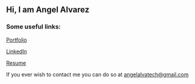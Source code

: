 ## Hi, I am Angel Alvarez

### Some useful links:
[Portfolio](https://aangelalvarez.github.io/portfolio/)

[LinkedIn](https://www.linkedin.com/in/angel-alvarez-904004205)

[Resume](https://docs.google.com/document/d/1LF9AeeHKs5bVU5GwVqmVMRSUDcxPxCcJ-w5DBPdkFW4/edit?usp=sharing)












If you ever wish to contact me you can do so at angelalvatech@gmail.com
